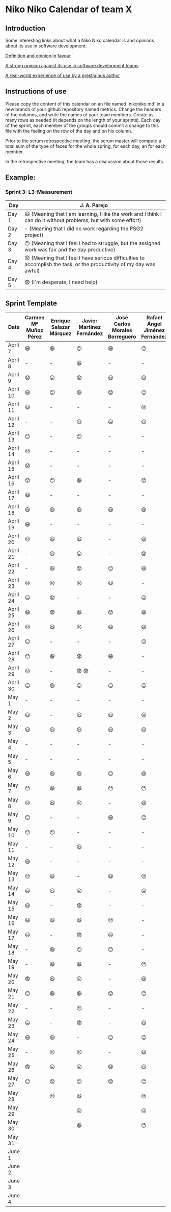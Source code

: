 # Niko Niko Calendar of team X
## Introduction
Some interesting links about what a Niko Niko calendar is and opinions about its use in software development:

[Definition and opinion in favour](https://blog.teammood.com/2018/07/24/evaluating-your-teams-health-with-the-niko-niko-calendar.html?utm_source=google&utm_medium=cpc&utm_campaign=blog-niko-niko&utm_content=niko-niko&utm_term=niko%20niko%20calendar&gclid=Cj0KCQjwsYb0BRCOARIsAHbLPhGYfc7zpSwEDx8KE3VjlsTyy1M1F8O8lxyOPWQTpjf71RjXeD5rgWsaAmEhEALw_wcB)

[A strong opinion against its use in software development teams](https://www.tinypulse.com/blog/sk-niko-niko-calendar-workplace-morale)

[A real-world experience of use by a prestigious author](https://www.javiergarzas.com/2015/05/calendarios-niko-niko.html)
## Instructions of use
Please copy the content of this calendar on an file named 'nikoniko.md' in a new branch of your github repository named metrics.
Change the headers of the columns, and write the names of your team members.
Create as many rows as needed (it depends on the length of your sprints).
Each day of the sprint, each member of the groups should commit a change to this file with the feeling on the row of the day and on his column. 

Prior to the scrum retrospective meeting, the scrum master will compute a total sum of the type of faces for the whole spring, for each day, an for each member.

In the retrospective meeting, the team has a discussion about those results.

## Example:

### Sprint 3: L3-Measurement 

| Day           | J. A. Parejo  |
| ------------- | ------------- |
| Day 1         |    :smiley: (Meaning that I am learning, I like the work and I think I can do it without problems, but with some effort) |
| Day 2         |    - (Meaning that I did no work regarding the PSG2 project)           |
| Day 3         |    :neutral_face:  (Meaning that I feel I had to struggle, but the assigned work was fair and the day productive)          |:fearful:
| Day 4         |    :worried: (Meaning that I feel I have serious difficulties to accomplish the task, or the productivity of my day was awful)           |
| Day 5         |    :fearful:   (I´m desperate, I need help)        |


## Sprint Template

| Date          | Carmen Mª Muñoz Pérez | Enrique Salazar Márquez | Javier Martínez Fernández | José Carlos Morales Borreguero | Rafael Ángel Jiménez Fernández |
| ------------- | --------------------- | ----------------------- | ------------------------- | ------------------------------ | ------------------------------ |
| April 7       |   :smiley:            |       :smiley:          |     :neutral_face:        |             :smiley:           |       :neutral_face:           |
| April 8       |          -            |           -             |     :smiley:              |               -                |              -                 |
| April 9       |   :worried:           |     :neutral_face:      |     :worried:             |             :smiley:           |       :smiley:                 |
| April 10      |   :smiley:            |     :neutral_face:      |     :smiley:              |             :worried:          |       :neutral_face:           |
| April 11      |   :smiley:            |           -             |         -                 |               -                |       :neutral_face:           |
| April 12      |          -            |           -             |     :smiley:              |             :neutral_face:     |       :smiley:                 |
| April 13      |    :neutral_face:     |           -             |     :neutral_face:        |               -                |             -                  |
| April 14      |    :neutral_face:     |           -             |         -                 |               -                |             -                  |
| April 15      |   :worried:           |           -             |         -                 |               -                |             -                  |
| April 16      |   :worried:           |     :neutral_face:      |      :smiley:             |               -                |       :worried:                |
| April 17      |   :smiley:            |           -             |         -                 |               -                |             -                  |
| April 18      |   :smiley:            |        :smiley:         |      :smiley:             |              :smiley:          |       :smiley:                 |
| April 19      |   :smiley:            |           -             |         -                 |               -                |             -                  |
| April 20      |    :neutral_face:     |        :smiley:         |      :smiley:             |               -                |       :smiley:                 |
| April 21      |          -            |        :smiley:         |      :neutral_face:       |               -                |       :worried:                |
| April 22      |          -            |        :smiley:         |      :worried:            |              :neutral_face:    |       :smiley:                 |
| April 23      |    :neutral_face:     |     :neutral_face:      |      :neutral_face:       |              :smiley:          |             -                  |
| April 24      |    :neutral_face:     |       :worried:         |         -                 |               -                |       :neutral_face:           |
| April 25      |   :smiley:            |       :fearful:         |       :smiley:            |              :worried:         |       :smiley:                 |
| April 26      |    :neutral_face:     |        :smiley:         |      :neutral_face:       |              :smiley:          |       :smiley:                 |
| April 27      |    :neutral_face:     |           -             |           -               |               -                |       :neutral_face:           |
| April 28      |    :neutral_face:     |        :smiley:         |      :fearful:            |              :smiley:          |               -                |
| April 29      |    :neutral_face:     |           -             |    :fearful:   :fearful:  |               -                |               -                |
| April 30      |    :neutral_face:     |        :smiley:         |      :neutral_face:       |              :neutral_face:    |    :neutral_face:              |
| May 1         |          -            |           -             |           -               |               -                |               -                |
| May 2         |   :smiley:            |           -             |       :smiley:            |               :smiley:         |        :neutral_face:          |
| May 3         |   :smiley:            |        :smiley:         |       :smiley:            |               :smiley:         |       :smiley:                 |
| May 4         |          -            |           -             |          -                |                -               |       -                        |
| May 5         |          -            |           -             |          -                |                -               |       -                        |
| May 6         |   :smiley:            |        :smiley:         |        :smiley:           |              :neutral_face:    |       :smiley:                 |
| May 7         |    :neutral_face:     |        :smiley:         |        :smiley:           |              :neutral_face:    |    :neutral_face:              |
| May 8         |    :neutral_face:     |        :smiley:         |       :neutral_face:      |                -               |       :smiley:                 |
| May 9         |    :neutral_face:     |           -             |          -                |              :smiley:          |        :neutral_face:          |
| May 10        |    :neutral_face:     |     :neutral_face:      |          -                |                -               |               -                |
| May 11        |          -            |           -             |         :smiley:          |                -               |               -                |
| May 12        |   :smiley:            |           -             |            -              |                -               |               -                |
| May 13        |    :neutral_face:     |        :smiley:         |            -              |              :smiley:          |              :neutral_face:    |
| May 14        |    :neutral_face:     |        :smiley:         |        :neutral_face:     |                -               |                :neutral_face:  |
| May 15        |   :smiley:            |           -             |        :fearful:          |                -               |               -                |
| May 16        |   :smiley:            |        :smiley:         |        :smiley:           |              :neutral_face:    |               -                |
| May 17        |    :neutral_face:     |           -             |        :fearful:          |              :neutral_face:    |               -                |
| May 18        |          -            |        :smiley:         |         :neutral_face:    |              :neutral_face:    |               -                |
| May 19        |          -            |        :smiley:         |         :smiley:          |                -               |                :neutral_face:  |
| May 20        |      :fearful:        |        :smiley:         |         :neutral_face:    |                -               |              :smiley:          |
| May 21        |    :neutral_face:     |        :smiley:         |          :smiley:         |              :worried:         |                :neutral_face:  |
| May 22        |          -            |           -             |          :neutral_face:   |                -               |                -               |
| May 23        |    :neutral_face:     |           -             |         :fearful:         |                -               |              :smiley:          |
| May 24        |   :smiley:            |        :smiley:         |         -                 |               :neutral_face:   |                :neutral_face:  |
| May 25        |          -            |     :neutral_face:      |         :neutral_face:    |                -               |              :smiley:          |
| May 26        |      :fearful:        |     :neutral_face:      |         :neutral_face:    |              :worried:         |              :smiley:          |
| May 27        |    :neutral_face:     |       :worried:         |         :neutral_face:    |              :worried:         |                :neutral_face:  |
| May 28        |                       |     :neutral_face:      |        :smiley:           |                                |     :neutral_face:             |
| May 29        |                       |                         |        :neutral_face:     |                                |     :neutral_face:             |
| May 30        |                       |                         |         :smiley:          |                                |     :neutral_face:             |
| May 31        |                       |                         |                           |                                |                                |
| June 1        |                       |                         |                           |                                |                                |
| June 2        |                       |                         |                           |                                |                                |
| June 3        |                       |                         |                           |                                |                                |
| June 4        |                       |                         |                           |                                |                                |



